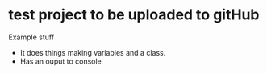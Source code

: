# test project to be uploaded to gitHub
 Example stuff
 - It does things making variables and a class.
 - Has an ouput to console